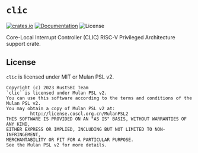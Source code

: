 # `clic`

[![crates.io](https://img.shields.io/crates/v/clic.svg)](https://crates.io/crates/clic)
[![Documentation](https://docs.rs/clic/badge.svg)](https://docs.rs/clic)
![License](https://img.shields.io/crates/l/clic.svg)

Core-Local Interrupt Controller (CLIC) RISC-V Privileged Architecture support crate.

## License

`clic` is licensed under MIT or Mulan PSL v2.

```
Copyright (c) 2023 RustSBI Team
`clic` is licensed under Mulan PSL v2.
You can use this software according to the terms and conditions of the Mulan PSL v2.
You may obtain a copy of Mulan PSL v2 at:
         http://license.coscl.org.cn/MulanPSL2
THIS SOFTWARE IS PROVIDED ON AN "AS IS" BASIS, WITHOUT WARRANTIES OF ANY KIND,
EITHER EXPRESS OR IMPLIED, INCLUDING BUT NOT LIMITED TO NON-INFRINGEMENT,
MERCHANTABILITY OR FIT FOR A PARTICULAR PURPOSE.
See the Mulan PSL v2 for more details.
```
